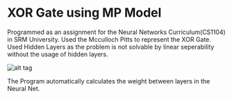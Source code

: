 
# XOR Gate using MP Model 

Programmed as an assignment for the Neural Networks Curriculum(CS1104) in SRM University. Used the Mcculloch Pitts to represent the XOR Gate. Used Hidden Layers as the problem is not solvable by linear seperability without the usage of hidden layers. 


![alt tag](http://toritris.weebly.com/uploads/1/4/1/3/14134854/5978599_orig.jpg?1)

The Program automatically calculates the weight between layers in the Neural Net. 
